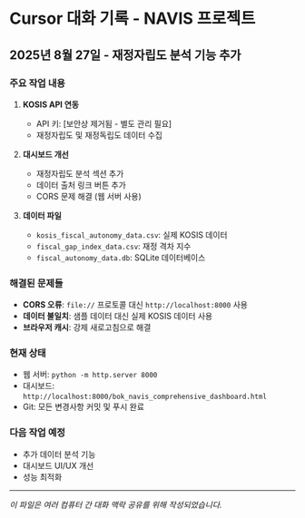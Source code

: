 # Cursor 대화 기록 - NAVIS 프로젝트

## 2025년 8월 27일 - 재정자립도 분석 기능 추가

### 주요 작업 내용
1. **KOSIS API 연동**
   - API 키: [보안상 제거됨 - 별도 관리 필요]
   - 재정자립도 및 재정독립도 데이터 수집

2. **대시보드 개선**
   - 재정자립도 분석 섹션 추가
   - 데이터 출처 링크 버튼 추가
   - CORS 문제 해결 (웹 서버 사용)

3. **데이터 파일**
   - `kosis_fiscal_autonomy_data.csv`: 실제 KOSIS 데이터
   - `fiscal_gap_index_data.csv`: 재정 격차 지수
   - `fiscal_autonomy_data.db`: SQLite 데이터베이스

### 해결된 문제들
- **CORS 오류**: `file://` 프로토콜 대신 `http://localhost:8000` 사용
- **데이터 불일치**: 샘플 데이터 대신 실제 KOSIS 데이터 사용
- **브라우저 캐시**: 강제 새로고침으로 해결

### 현재 상태
- 웹 서버: `python -m http.server 8000`
- 대시보드: `http://localhost:8000/bok_navis_comprehensive_dashboard.html`
- Git: 모든 변경사항 커밋 및 푸시 완료

### 다음 작업 예정
- 추가 데이터 분석 기능
- 대시보드 UI/UX 개선
- 성능 최적화

---
*이 파일은 여러 컴퓨터 간 대화 맥락 공유를 위해 작성되었습니다.*
